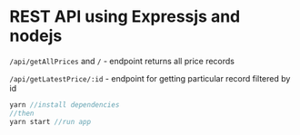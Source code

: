 # REST API using Expressjs and nodejs

`/api/getAllPrices` and `/` - endpoint returns all price records

`/api/getLatestPrice/:id` - endpoint for getting particular record filtered by id

```js
yarn //install dependencies
//then
yarn start //run app
```
